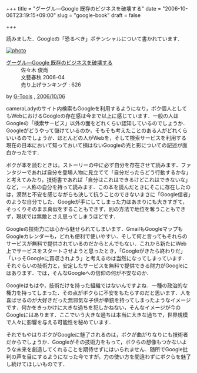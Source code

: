 +++
title = "グーグル―Google 既存のビジネスを破壊する"
date = "2006-10-06T23:19:15+09:00"
slug = "google-book"
draft = false

+++

<p>読みました．Googleの「恐るべき」ポテンシャルについて書かれています．</p>
<div class="hreview" ><a class="item url" href="http://www.amazon.co.jp/exec/obidos/ASIN/4166605011/cameralady-22/ref=nosim/"><img src="http://images.amazon.com/images/P/4166605011.01._PC_SCMZZZZZZZ_V53983348_.jpg" alt="photo" class="photo"  /></a></p>
<dl>
<dt class="fn"><a class="item url" href="http://www.amazon.co.jp/exec/obidos/ASIN/4166605011/cameralady-22/ref=nosim/">グーグル―Google 既存のビジネスを破壊する</a></dt>
<dd>佐々木 俊尚 </dd>
<dd>文藝春秋 2006-04</dd>
<dd>売り上げランキング : 626</dd>
</dl>
<p class="gtools" >by <a href="http://www.goodpic.com/mt/aws/index.html" >G-Tools</a> ,  <abbr class="dtreviewed" title="2006/10/06">2006/10/06</abbr></p>
</div>
<p>cameraLadyのサイト内検索もGoogleを利用するようになり，ボク個人としてもWebにおけるGoogleの存在感は今まで以上に感じています．一般の人はGoogleの「検索サービス」以外の面をどれくらい認知しているのでしょうか．Googleがどうやって儲けているのか，そもそも考えたことのある人がどれくらいいるのでしょうか．ほとんどの人がWebを，そして検索サービスを利用する現在の日本において知っておいて損はないGoogleの光と影についての記述が面白かったです．</p>
<p>ボクが本を読むときは，ストーリーの中に必ず自分を存在させて読みます．ファンタジーであれば自分を登場人物に見立てて「自分だったらどう行動するかな」と考えてみたり，技術書であれば「自分はこれはできるけどこれはできないな」など，一人称の自分を持って読みます．この本を読んだときにそこに存在したのは，漠然と不安を感じながらも決して抗うことのできないまさに「Google信者」のような自分でした．Googleが手にしてしまった力はあまりにも大きすぎて，そっくりそのまま真似をすることもできず，別の方法で地位を奪うこともできず，現状では無敵とさえ思ってしまうほどです．</p>
<p>Googleの技術力には心から魅せられてしまいます．GmailもGoogleマップもGoogleカレンダーも，どれも便利で使いやすい．そして何と言ってもそれらのサービスが無料で提供されているのだからとんでもない．これから新たにWeb上でサービスをスタートさせようと思ったとき，「Googleがきたら終わりだ」「いっそGoogleに買収されよう」と考えるのは当然になってしまっています．それぐらいの技術力と，安定したサービスを無料で提供できる財力がGoogleにはあります．では，そんなGoogleへの信仰の何が不安なのか．</p>
<p>Googleはもはや，技術だけを持った組織ではないんですよね．一種の政治的な権力を持ってしまった．その点がボクらに不安をもたらすのだと思います．人を喜ばせるのが大好きだった無邪気な子供が拳銃を持ってしまったようなイメージです．何かをきっかけに大きな過ちを犯しかねない，そんなイメージが今のGoogleにはあります．ここでいう大きな過ちは本当に大きな過ちで，世界規模で人々に影響を与える可能性を秘めています．</p>
<p>それでもやはりボクがGoogleに魅了されるのは，ボクが曲がりなりにも技術者だからでしょうか．Googleがその技術力をもって，ボクらの想像もつかないような未来を創造してくれることを期待せずにはいられません．随所でGoogle批判の声を目にするようになった今ですが，力の使い方を間違わずにボクらを魅了し続けてほしいものです．</p>
